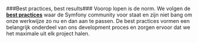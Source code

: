###Best practices, best results###
Voorop lopen is de norm. We volgen de **[best practices](http://symfony.com/doc/current/best_practices/index.html)** waar de Symfony community voor staat en zijn niet bang om onze werkwijze zo nu en dan aan te passen. De best practices vormen een belangrijk onderdeel van ons development proces en zorgen ervoor dat we het maximale uit elk project halen.
